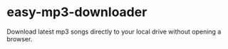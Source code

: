 # easy-mp3-downloader
Download latest mp3 songs directly to your local drive without opening a browser.
